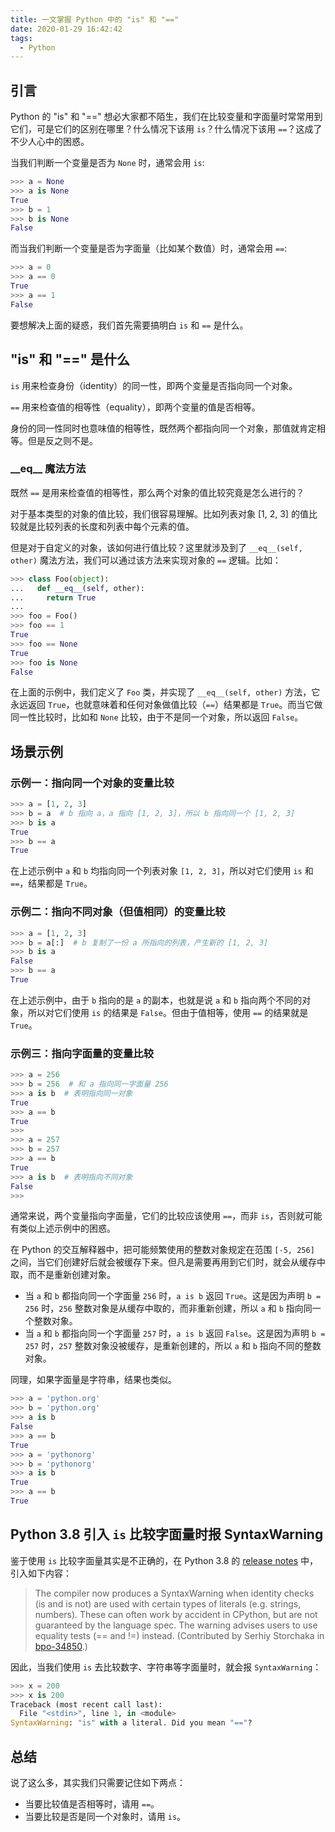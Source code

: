 ```yaml
---
title: 一文掌握 Python 中的 "is" 和 "=="
date: 2020-01-29 16:42:42
tags:
  - Python
---
```


## 引言

Python 的 "is" 和 "==" 想必大家都不陌生，我们在比较变量和字面量时常常用到它们，可是它们的区别在哪里？什么情况下该用 `is`？什么情况下该用 `==`？这成了不少人心中的困惑。

当我们判断一个变量是否为 `None` 时，通常会用 `is`:

```python
>>> a = None
>>> a is None
True
>>> b = 1
>>> b is None
False
```

而当我们判断一个变量是否为字面量（比如某个数值）时，通常会用 `==`:

```python
>>> a = 0
>>> a == 0
True
>>> a == 1
False
```

要想解决上面的疑惑，我们首先需要搞明白 `is` 和 `==` 是什么。

## "is" 和 "==" 是什么

`is` 用来检查身份（identity）的同一性，即两个变量是否指向同一个对象。

`==` 用来检查值的相等性（equality），即两个变量的值是否相等。

身份的同一性同时也意味值的相等性，既然两个都指向同一个对象，那值就肯定相等。但是反之则不是。

### \_\_eq\_\_ 魔法方法

既然 `==` 是用来检查值的相等性，那么两个对象的值比较究竟是怎么进行的？

对于基本类型的对象的值比较，我们很容易理解。比如列表对象 [1, 2, 3] 的值比较就是比较列表的长度和列表中每个元素的值。

但是对于自定义的对象，该如何进行值比较？这里就涉及到了 `__eq__(self, other)` 魔法方法，我们可以通过该方法来实现对象的 `==` 逻辑。比如：

```python
>>> class Foo(object):
...   def __eq__(self, other):
...     return True
...
>>> foo = Foo()
>>> foo == 1
True
>>> foo == None
True
>>> foo is None
False
```

在上面的示例中，我们定义了 `Foo` 类，并实现了 `__eq__(self, other)` 方法，它永远返回 `True`，也就意味着和任何对象做值比较（`==`）结果都是 `True`。而当它做同一性比较时，比如和 `None` 比较，由于不是同一个对象，所以返回 `False`。

## 场景示例

### 示例一：指向同一个对象的变量比较

```python
>>> a = [1, 2, 3]
>>> b = a  # b 指向 a，a 指向 [1, 2, 3]，所以 b 指向同一个 [1, 2, 3]
>>> b is a
True
>>> b == a
True
```

在上述示例中 `a` 和 `b` 均指向同一个列表对象 `[1, 2, 3]`，所以对它们使用 `is` 和 `==`，结果都是 `True`。

### 示例二：指向不同对象（但值相同）的变量比较

```python
>>> a = [1, 2, 3]
>>> b = a[:]  # b 复制了一份 a 所指向的列表，产生新的 [1, 2, 3]
>>> b is a
False
>>> b == a
True
```

在上述示例中，由于 `b` 指向的是 `a` 的副本，也就是说 `a` 和 `b` 指向两个不同的对象，所以对它们使用 `is` 的结果是 `False`。但由于值相等，使用 `==` 的结果就是 `True`。

### 示例三：指向字面量的变量比较

```python
>>> a = 256
>>> b = 256  # 和 a 指向同一字面量 256
>>> a is b  # 表明指向同一对象
True
>>> a == b
True
>>>
>>> a = 257
>>> b = 257
>>> a == b
True
>>> a is b  # 表明指向不同对象
False
>>>
```

通常来说，两个变量指向字面量，它们的比较应该使用 `==`，而非 `is`，否则就可能有类似上述示例中的困惑。

在 Python 的交互解释器中，把可能频繁使用的整数对象规定在范围 `[-5, 256]` 之间，当它们创建好后就会被缓存下来。但凡是需要再用到它们时，就会从缓存中取，而不是重新创建对象。

- 当 `a` 和 `b` 都指向同一个字面量 `256` 时，`a is b` 返回 `True`。这是因为声明 `b = 256` 时，`256` 整数对象是从缓存中取的，而非重新创建，所以 `a` 和 `b` 指向同一个整数对象。
- 当 `a` 和 `b` 都指向同一个字面量 `257` 时，`a is b` 返回 `False`。这是因为声明 `b = 257` 时，`257` 整数对象没被缓存，是重新创建的，所以 `a` 和 `b` 指向不同的整数对象。

同理，如果字面量是字符串，结果也类似。

```python
>>> a = 'python.org'
>>> b = 'python.org'
>>> a is b
False
>>> a == b
True
>>> a = 'pythonorg'
>>> b = 'pythonorg'
>>> a is b
True
>>> a == b
True
```

## Python 3.8 引入 `is` 比较字面量时报 SyntaxWarning

鉴于使用 `is` 比较字面量其实是不正确的，在 Python 3.8 的 [release notes](https://docs.python.org/3.8/whatsnew/3.8.html#changes-in-python-behavior "Python 3.8 release notes") 中，引入如下内容：

> The compiler now produces a SyntaxWarning when identity checks (is and is not) are used with certain types of literals (e.g. strings, numbers). These can often work by accident in CPython, but are not guaranteed by the language spec. The warning advises users to use equality tests (== and !=) instead. (Contributed by Serhiy Storchaka in [bpo-34850](https://bugs.python.org/issue34850 "bpo-34850").)

因此，当我们使用 `is` 去比较数字、字符串等字面量时，就会报 `SyntaxWarning`：

```python
>>> x = 200
>>> x is 200
Traceback (most recent call last):
  File "<stdin>", line 1, in <module>
SyntaxWarning: "is" with a literal. Did you mean "=="?
```

## 总结

说了这么多，其实我们只需要记住如下两点：

- 当要比较值是否相等时，请用 `==`。
- 当要比较是否是同一个对象时，请用 `is`。
